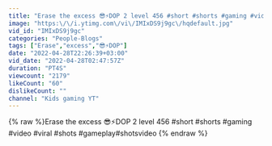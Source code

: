 ```yaml
---
title: "Erase the excess 😎⚡DOP 2 level 456 #short #shorts #gaming #video #viral #shots #gameplay#shotsvideo"
image: "https:\/\/i.ytimg.com\/vi\/IMIxDS9j9gc\/hqdefault.jpg"
vid_id: "IMIxDS9j9gc"
categories: "People-Blogs"
tags: ["Erase","excess","😎⚡DOP"]
date: "2022-04-28T22:26:39+03:00"
vid_date: "2022-04-28T02:47:57Z"
duration: "PT4S"
viewcount: "2179"
likeCount: "60"
dislikeCount: ""
channel: "Kids gaming YT"
---
```

{% raw %}Erase the excess 😎⚡DOP 2 level 456 #short #shorts #gaming #video #viral #shots #gameplay#shotsvideo {% endraw %}
